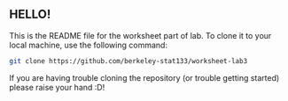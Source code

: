 ## HELLO!

This is the README file for the worksheet part of lab. To clone it to your local machine, use the following command:

```bash
git clone https://github.com/berkeley-stat133/worksheet-lab3
```

If you are having trouble cloning the repository (or trouble getting started) please raise your hand :D!


